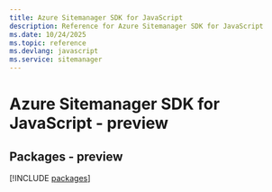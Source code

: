 ```yaml
---
title: Azure Sitemanager SDK for JavaScript
description: Reference for Azure Sitemanager SDK for JavaScript
ms.date: 10/24/2025
ms.topic: reference
ms.devlang: javascript
ms.service: sitemanager
---
```

# Azure Sitemanager SDK for JavaScript - preview
## Packages - preview
[!INCLUDE [packages](sitemanager-index.md)]